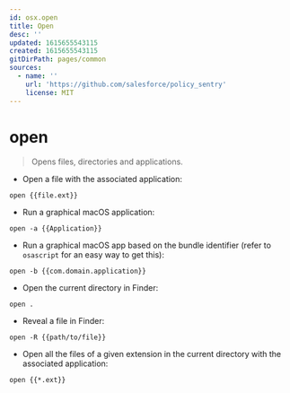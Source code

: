 ```yaml
---
id: osx.open
title: Open
desc: ''
updated: 1615655543115
created: 1615655543115
gitDirPath: pages/common
sources:
  - name: ''
    url: 'https://github.com/salesforce/policy_sentry'
    license: MIT
---
```

# open

> Opens files, directories and applications.

- Open a file with the associated application:

`open {{file.ext}}`

- Run a graphical macOS application:

`open -a {{Application}}`

- Run a graphical macOS app based on the bundle identifier (refer to `osascript` for an easy way to get this):

`open -b {{com.domain.application}}`

- Open the current directory in Finder:

`open .`

- Reveal a file in Finder:

`open -R {{path/to/file}}`

- Open all the files of a given extension in the current directory with the associated application:

`open {{*.ext}}`

